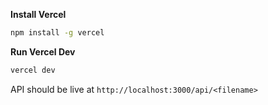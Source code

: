 **Install Vercel**
```sh
npm install -g vercel
```

**Run Vercel Dev**
```sh
vercel dev
```

API should be live at `http://localhost:3000/api/<filename>`

